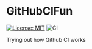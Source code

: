 # GitHubCIFun
[![License: MIT](https://img.shields.io/badge/License-MIT-yellow.svg)](https://opensource.org/licenses/MIT) ![CI](https://github.com/wredsen/GitHubCIFun/actions/workflows/python-package.yml/badge.svg)


Trying out how Github CI works
